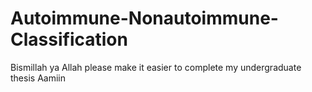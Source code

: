 # Autoimmune-Nonautoimmune-Classification
Bismillah ya Allah please make it easier to complete my undergraduate thesis Aamiin
